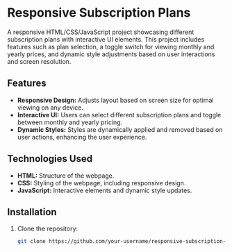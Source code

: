 # Responsive Subscription Plans

A responsive HTML/CSS/JavaScript project showcasing different subscription plans with interactive UI elements. This project includes features such as plan selection, a toggle switch for viewing monthly and yearly prices, and dynamic style adjustments based on user interactions and screen resolution.

## Features

- **Responsive Design:** Adjusts layout based on screen size for optimal viewing on any device.
- **Interactive UI:** Users can select different subscription plans and toggle between monthly and yearly pricing.
- **Dynamic Styles:** Styles are dynamically applied and removed based on user actions, enhancing the user experience.

## Technologies Used

- **HTML:** Structure of the webpage.
- **CSS:** Styling of the webpage, including responsive design.
- **JavaScript:** Interactive elements and dynamic style updates.

## Installation

1. Clone the repository:
   ```bash
   git clone https://github.com/your-username/responsive-subscription-plans.git
